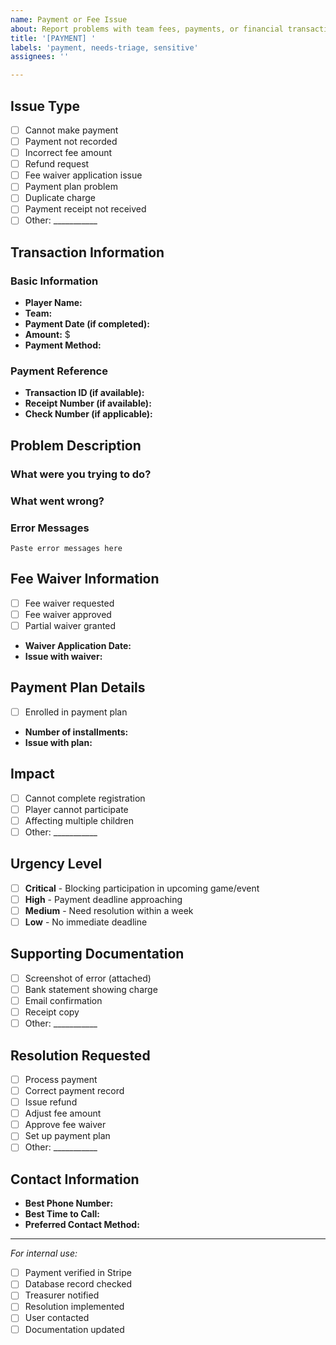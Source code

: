 ```yaml
---
name: Payment or Fee Issue
about: Report problems with team fees, payments, or financial transactions
title: '[PAYMENT] '
labels: 'payment, needs-triage, sensitive'
assignees: ''

---
```


<!-- ⚠️ IMPORTANT: Do NOT include credit card numbers or sensitive payment information in this report -->

## Issue Type
<!-- Check the type of payment issue -->
- [ ] Cannot make payment
- [ ] Payment not recorded
- [ ] Incorrect fee amount
- [ ] Refund request
- [ ] Fee waiver application issue
- [ ] Payment plan problem
- [ ] Duplicate charge
- [ ] Payment receipt not received
- [ ] Other: ___________

## Transaction Information
<!-- Provide details about the payment -->

### Basic Information
- **Player Name:**
- **Team:**
- **Payment Date (if completed):**
- **Amount:** $
- **Payment Method:** <!-- Card / Bank Transfer / Check / Cash -->

### Payment Reference
<!-- If you have any reference numbers -->
- **Transaction ID (if available):**
- **Receipt Number (if available):**
- **Check Number (if applicable):**

## Problem Description
<!-- Describe the payment issue in detail -->

### What were you trying to do?

### What went wrong?

### Error Messages
<!-- Copy any error messages, but DO NOT include full card numbers -->
```
Paste error messages here
```

## Fee Waiver Information
<!-- Complete this section only if related to fee waivers -->
- [ ] Fee waiver requested
- [ ] Fee waiver approved
- [ ] Partial waiver granted
- **Waiver Application Date:**
- **Issue with waiver:**

## Payment Plan Details
<!-- Complete if using a payment plan -->
- [ ] Enrolled in payment plan
- **Number of installments:**
- **Issue with plan:**

## Impact
<!-- How is this affecting you? -->
- [ ] Cannot complete registration
- [ ] Player cannot participate
- [ ] Affecting multiple children
- [ ] Other: ___________

## Urgency Level
- [ ] **Critical** - Blocking participation in upcoming game/event
- [ ] **High** - Payment deadline approaching
- [ ] **Medium** - Need resolution within a week
- [ ] **Low** - No immediate deadline

## Supporting Documentation
<!-- What documentation can you provide? -->
- [ ] Screenshot of error (attached)
- [ ] Bank statement showing charge
- [ ] Email confirmation
- [ ] Receipt copy
- [ ] Other: ___________

## Resolution Requested
<!-- What outcome are you seeking? -->
- [ ] Process payment
- [ ] Correct payment record
- [ ] Issue refund
- [ ] Adjust fee amount
- [ ] Approve fee waiver
- [ ] Set up payment plan
- [ ] Other: ___________

## Contact Information
<!-- For financial matters, we may need to contact you directly -->
- **Best Phone Number:**
- **Best Time to Call:**
- **Preferred Contact Method:** <!-- Email / Phone / Text -->

---
*For internal use:*
- [ ] Payment verified in Stripe
- [ ] Database record checked
- [ ] Treasurer notified
- [ ] Resolution implemented
- [ ] User contacted
- [ ] Documentation updated